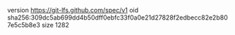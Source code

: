 version https://git-lfs.github.com/spec/v1
oid sha256:309dc5ab699dd4b50dff0ebfc33f0a0e21d27828f2edbecc82e2b807e5c5b8e3
size 1282
